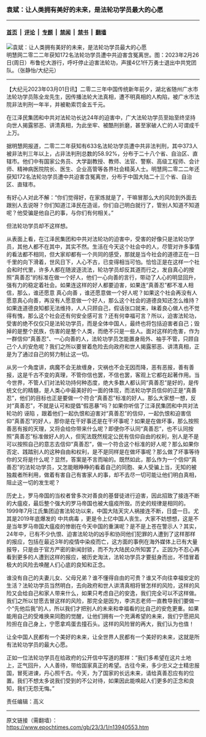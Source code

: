 ### 袁斌：让人类拥有美好的未来，是法轮功学员最大的心愿

---

#### [首页](../../../..?n13940553) &nbsp;|&nbsp; [评论](../../../../../epoch-comment?n13940553) &nbsp;|&nbsp; [专题](../../../../../epoch-special?n13940553) &nbsp;|&nbsp; [禁闻](../../../../../epoch-news?n13940553) &nbsp;|&nbsp; [禁书](../../../../../books?n13940553) &nbsp;|&nbsp; [翻墙](https://github.com/gfw-breaker/nogfw/blob/master/README.md?n13940553)


<div><img alt="袁斌：让人类拥有美好的未来，是法轮功学员最大的心愿" class="attachment-djy_600_400 size-djy_600_400 wp-post-image" src="https://i.epochtimes.com/assets/uploads/2023/02/id13938966-230226172838100731-600x400.jpg"/>
<div class="caption">
 明慧网二零二二年获知172名法轮功学员遭中共迫害含冤离世。图：2023年2月26日(周日）布鲁伦大游行，呼吁停止迫害法轮功，声援4亿1仟万勇士退出中共党团队。（张静怡/大纪元）
</div></div><hr/><div class="post_content" id="artbody" itemprop="articleBody">
 <!-- article content begin -->
 <p>
  【大纪元2023年03月01日讯】二零二三年中国传统新年前夕，湖北省随州广水市法轮功学员陈全龙先生，因传播法轮大法真相，遭不明真相的人构陷，被广水市法院非法判刑一年半，并被勒索罚金五千元。
 </p>
 <p>
  在江泽民集团和中共对法轮功长达24年的迫害中，广大法轮功学员至始至终坚持向世人揭露邪恶、讲清真相，为此坐牢、被酷刑折磨，甚至家破人亡的人可谓成千上万。
 </p>
 <p>
  据明慧网报道，二零二二年获知有633名法轮功学员遭中共非法判刑，其中373人被非法判三年以上，占非法判刑总数的58.92%，分布于二十八个省、自治区、直辖市。他们中有国家公务员、大学副教授、教师、法官、警察、高级工程师、会计师、精神病医院院长、医生、企业高管等各界社会精英人士。明慧网二零二二年还获知172名法轮功学员遭中共迫害含冤离世，分布于中国大陆二十三个省、自治区、直辖市。
 </p>
 <p>
  有好心人对此不解：“你们觉得好，在家炼就是了，干嘛冒那么大的风险到外面去跟别人去说呀？你们知道江泽民在造谣，你们自己明白就行了，管别人知道不知道呢？他受骗是他自己的事，与你们有何相关。”
 </p>
 <p>
  但法轮功学员却不这样想。
 </p>
 <p>
  从表面上看，在江泽民集团和中共对法轮功的迫害中，受害的好像只是法轮功学员，其他人都不在其中，其实不然。生活在今天这个社会中的人，尽管对许多事情的看法都不相同，但大家却都有一个共同的感受，那就是当今社会的道德正在一日千里的向下滑着，世风日下，人心不古，已变得相当可怕。恰恰正是在这样一个社会和时代里，许多人都在随波逐流法，轮功学员却反其道而行之，发自真心的按照“真善忍”的标准在做一个好人，他们一心向善的言行，带动了人心的明显回升，强有力的稳定着社会。如果连这样的好人都要迫害，如果连“真善忍”都不准人相信，那么，谁还愿意
  <ok href="https://www.epochtimes.com/gb/tag/%E7%9C%9F%E5%BF%83%E5%90%91%E5%96%84.html">
   真心向善
  </ok>
  ，谁还愿意做一个好人呢？如果这个社会再没有人愿意真心向善，再没有人愿意做一个好人，那么这个社会的道德良知还怎么维持？如果连道德良知都无法维持，人人只顾自己，假话张口就来，昧着良心做人也不觉得有愧，那么这个社会还有何安全感可言？还有何幸福可言？所以，迫害法轮功，受害的绝不仅仅只是法轮功学员，而是全体中国人，最终也将包括迫害者自己；毁掉的是整个民族，伤害的是整个人类，而绝不只是一些人。面对这样的危害，作为一群信仰“真善忍”、一心向善的人，法轮功学员怎能置身局外、袖手不管，只顾自己个人的安危呢？我们之所以要冒着危险去向政府和世人揭露邪恶、讲清真相，正是为了通过自己的努力制止这一切。
 </p>
 <p>
  从另一个角度讲，病魔不会无故缠身，灾祸也不会无因而降，恶有恶报，善有善报，这是千古不变的真理，不管你信也罢，不信也罢，客观上它都在起著作用。当今世界，不管人们对法轮功持何种态度，绝大多数人都认同“真善忍”是好的，是传统文化的精髓，是人类心中最美好的一面的体现，而法轮功学员信仰的正是“真善忍”，他们的目标也正是要做一个符合“真善忍”标准的好人。那么大家想一想，反对“真善忍”，不就是认可和提倡“假恶暴”吗？如果你听信了江泽民集团和中共对法轮功的
  <ok href="https://www.epochtimes.com/gb/tag/%E8%AF%AC%E9%99%B7.html">
   诬陷
  </ok>
  ，跟着他们一起仇恨和迫害对“真善忍”的信仰，一起仇恨和迫害信仰“真善忍”的好人，那你是在干好事还是在干坏事呢？如果是在做坏事，那么按照善恶有报的天理，又将会给你带来什么呢？即便你不认同“真善忍”，也不认同按照“真善忍”标准做好人的人，但宪法既然规定公民有信仰自由的权利，别人是不是可以按照自己的意志去信仰“真善忍”，做一个符合这个标准的好人呢？那么如果你否定、践踏别人的这种自由和权利，是不是同样是在做坏事呢？那么做了坏事等待你的又将是什么呢？显然，答案是不言而喻的。既然如此，那么作为一个信仰“真善忍”的法轮功学员，又怎能眼睁睁的看着自己的同胞、亲人受骗上当，无知的被独裁者所利用，做着有害自己有害家人的事，却不去尽一切可能让他们明白真相，阻止这一切的发生呢？
 </p>
 <p>
  历史上，罗马帝国的当权者曾多次对善良的基督徒进行迫害，因此招致了接连不断的大瘟疫，最后整个强大的罗马帝国也被大瘟疫所毁。历史的规律是相同的。1999年7月江氏集团迫害法轮功以来，中国大陆天灾人祸接连不断，日盛一日。尤其是2019年底爆发的
  <ok href="https://www.epochtimes.com/gb/tag/%E4%B8%AD%E5%85%B1%E7%97%85%E6%AF%92.html">
   中共病毒
  </ok>
  ，更是令上亿中国人丧生。大家不妨想想，这是不是当年罗马帝国大瘟疫的惨剧在今天中国的重演呢？是不是上苍在警示人？其实，24年中，已有不少仇恨、迫害法轮功的凶手和协同他们犯罪的人遭到了这样那样的报应，包括在最近3年的疫情中染疫而亡，这方面的事例在海外媒体上已有大量报导，只是由于官方严密的新闻封锁，而不为大陆民众所知罢了。正因为不忍心再看到更多的人遭到这样的报应，被历史淘汰，法轮功学员才要挺身而出，不惜冒着极大的风险去唤醒人们心底的良知和正念。
 </p>
 <p>
  谁没有自己的夫妻儿女、父母兄弟？谁不懂得自由的可贵？谁又不向往幸福安定的生活？法轮功学员当然明白，去向政府和世人讲清真相将冒怎样的风险，这样的风险又会给自己和家人带来什么，如果只考虑自己的安逸，我们完全可以不这样做。我们之所以甘愿去冒这样的风险，那完全是因为，李洪志老师一直教导我们要做一个“先他后我”的人，所以我们才把别人的未来和幸福看的比自己的安危更重。如果能用自己的受难换来同胞的觉醒，让他们拥有一个充满希望的未来，我们宁愿把风险担在自己身上，宁愿拿鸡蛋去撞石头。这样的风险冒的再大，我们认为也值！
 </p>
 <p>
  让全中国人民都有一个美好的未来，让全世界人民都有一个美好的未来，这就是所有法轮功学员的最大心愿。
 </p>
 <p>
  正如一位法轮功学员在给政府的公开信中写道的那样：“我们多希望在这片土地上，正气回升，人人善待，带给国家真正的希望。古往今来，多少忠义之士精忠报国，冒死进谏，丹心照千古。今天，为了国家的长远未来，请给真善忍应有的位置。我们不想太多说我们受到的不公对待，如果因此能唤起人们更多的正念和良知，我们无怨无悔。”
 </p>
 <p>
  责任编辑：高义
 </p>
 <!-- article content end -->
 <div id="below_article_ad">
 </div>
</div>


---

原文链接（需翻墙）：https://www.epochtimes.com/gb/23/3/1/n13940553.htm
